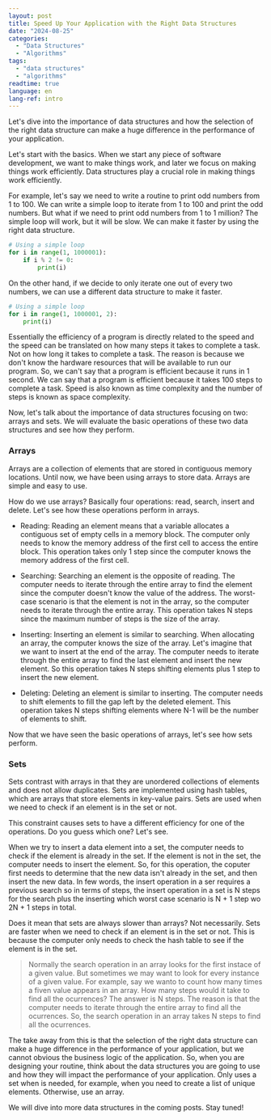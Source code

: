 ```yaml
---
layout: post
title: Speed Up Your Application with the Right Data Structures
date: "2024-08-25"
categories: 
  - "Data Structures"
  - "Algorithms"
tags: 
  - "data structures"
  - "algorithms"
readtime: true
language: en
lang-ref: intro
---
```


Let's dive into the importance of data structures and how the selection of the right data structure can make a huge difference in the performance of your application.  

Let's start with the basics. When we start any piece of software development, we want to make things work, and later we focus on making things work efficiently. Data structures play a crucial role in making things work efficiently.

For example, let's say we need to write a routine to print odd numbers from 1 to 100. We can write a simple loop to iterate from 1 to 100 and print the odd numbers. But what if we need to print odd numbers from 1 to 1 million? The simple loop will work, but it will be slow. We can make it faster by using the right data structure.

```python
# Using a simple loop
for i in range(1, 1000001):
    if i % 2 != 0:
        print(i)
```

On the other hand, if we decide to only iterate one out of every two numbers, we can use a different data structure to make it faster.

```python
# Using a simple loop
for i in range(1, 1000001, 2):
    print(i)
```

Essentially the efficiency of a program is directly related to the speed and the speed can be translated on how many steps it takes to complete a task. Not on how long it takes to complete a task. The reason is because we don't know the hardware resources that will be available to run our program. So, we can't say that a program is efficient because it runs in 1 second. We can say that a program is efficient because it takes 100 steps to complete a task. Speed is also known as time complexity and the number of steps is known as space complexity.

Now, let's talk about the importance of data structures focusing on two: arrays and sets. We will evaluate the basic operations of these two data structures and see how they perform.

### Arrays

Arrays are a collection of elements that are stored in contiguous memory locations. Until now, we have been using arrays to store data. Arrays are simple and easy to use.

How do we use arrays? Basically four operations: read, search, insert and delete. Let's see how these operations perform in arrays.

- Reading: Reading an element means that a variable allocates a contiguous set of empty cells in a memory block. The computer only needs to know the memory address of the first cell to access the entire block. This operation takes only 1 step since the computer knows the memory address of the first cell.

- Searching: Searching an element is the opposite of reading. The computer needs to iterate through the entire array to find the element since the computer doesn't know the value of the address. The worst-case scenario is that the element is not in the array, so the computer needs to iterate through the entire array. This operation takes N steps since the maximum number of steps is the size of the array.

- Inserting: Inserting an element is similar to searching. When allocating an array, the computer knows the size of the array. Let's imagine that we want to insert at the end of the array. The computer needs to iterate through the entire array to find the last element and insert the new element. So this operation takes N steps shifting elements plus 1 step to insert the new element.

- Deleting: Deleting an element is similar to inserting. The computer needs to shift elements to fill the gap left by the deleted element. This operation takes N steps shifting elements where N-1 will be the number of elements to shift.

Now that we have seen the basic operations of arrays, let's see how sets perform.

### Sets

Sets contrast with arrays in that they are unordered collections of elements and does not allow duplicates. Sets are implemented using hash tables, which are arrays that store elements in key-value pairs. Sets are used when we need to check if an element is in the set or not.

This constraint causes sets to have a different efficiency for one of the operations. Do you guess which one? Let's see.

When we try to insert a data element into a set, the computer needs to check if the element is already in the set. If the element is not in the set, the computer needs to insert the element. So, for this operation, the coputer first needs to determine that the new data isn't already in the set, and then insert the new data. In few words, the insert operation in a ser requires a previous search so in terms of steps, the insert operation in a set is N steps for the search plus the inserting which worst case scenario is N + 1 step wo 2N + 1 steps in total.

Does it mean that sets are always slower than arrays? Not necessarily. Sets are faster when we need to check if an element is in the set or not. This is because the computer only needs to check the hash table to see if the element is in the set.

> Normally the search operation in an array looks for the first instace of a given value. But sometimes we may want to look for every instance of a given value. For example, say we wanto to count how many times a fiven value appears in an array. How many steps would it take to find all the ocurrences?
> The answer is N steps. The reason is that the computer needs to iterate through the entire array to find all the ocurrences. So, the search operation in an array takes N steps to find all the ocurrences.

The take away from this is that the selection of the right data structure can make a huge difference in the performance of your application, but we cannot obvious the business logic of the application. So, when you are designing your routine, think about the data structures you are going to use and how they will impact the performance of your application. Only uses a set when is needed, for example, when you need to create a list of unique elements. Otherwise, use an array.

We will dive into more data structures in the coming posts. Stay tuned!
